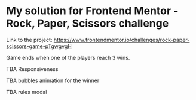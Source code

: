 # My solution for Frontend Mentor - Rock, Paper, Scissors challenge

Link to the project:  https://www.frontendmentor.io/challenges/rock-paper-scissors-game-pTgwgvgH

Game ends when one of the players reach 3 wins.

TBA Responsiveness

TBA bubbles animation for the winner

TBA rules modal
